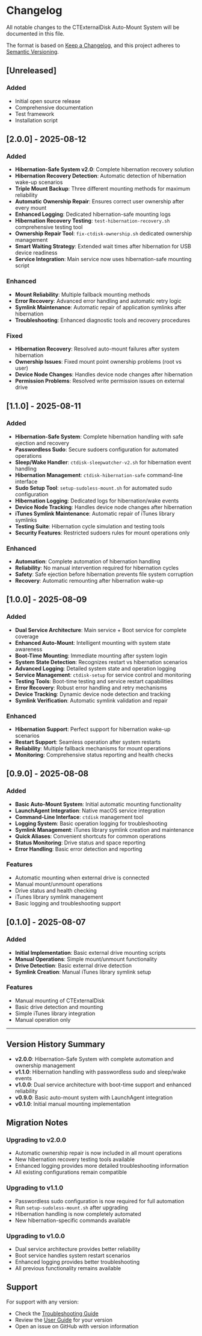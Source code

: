 # Changelog

All notable changes to the CTExternalDisk Auto-Mount System will be documented in this file.

The format is based on [Keep a Changelog](https://keepachangelog.com/en/1.0.0/),
and this project adheres to [Semantic Versioning](https://semver.org/spec/v2.0.0.html).

## [Unreleased]

### Added
- Initial open source release
- Comprehensive documentation
- Test framework
- Installation script

## [2.0.0] - 2025-08-12

### Added
- **Hibernation-Safe System v2.0**: Complete hibernation recovery solution
- **Hibernation Recovery Detection**: Automatic detection of hibernation wake-up scenarios
- **Triple Mount Backup**: Three different mounting methods for maximum reliability
- **Automatic Ownership Repair**: Ensures correct user ownership after every mount
- **Enhanced Logging**: Dedicated hibernation-safe mounting logs
- **Hibernation Recovery Testing**: `test-hibernation-recovery.sh` comprehensive testing tool
- **Ownership Repair Tool**: `fix-ctdisk-ownership.sh` dedicated ownership management
- **Smart Waiting Strategy**: Extended wait times after hibernation for USB device readiness
- **Service Integration**: Main service now uses hibernation-safe mounting script

### Enhanced
- **Mount Reliability**: Multiple fallback mounting methods
- **Error Recovery**: Advanced error handling and automatic retry logic
- **Symlink Maintenance**: Automatic repair of application symlinks after hibernation
- **Troubleshooting**: Enhanced diagnostic tools and recovery procedures

### Fixed
- **Hibernation Recovery**: Resolved auto-mount failures after system hibernation
- **Ownership Issues**: Fixed mount point ownership problems (root vs user)
- **Device Node Changes**: Handles device node changes after hibernation
- **Permission Problems**: Resolved write permission issues on external drive

## [1.1.0] - 2025-08-11

### Added
- **Hibernation-Safe System**: Complete hibernation handling with safe ejection and recovery
- **Passwordless Sudo**: Secure sudoers configuration for automated operations
- **Sleep/Wake Handler**: `ctdisk-sleepwatcher-v2.sh` for hibernation event handling
- **Hibernation Management**: `ctdisk-hibernation-safe` command-line interface
- **Sudo Setup Tool**: `setup-sudoless-mount.sh` for automated sudo configuration
- **Hibernation Logging**: Dedicated logs for hibernation/wake events
- **Device Node Tracking**: Handles device node changes after hibernation
- **iTunes Symlink Maintenance**: Automatic repair of iTunes library symlinks
- **Testing Suite**: Hibernation cycle simulation and testing tools
- **Security Features**: Restricted sudoers rules for mount operations only

### Enhanced
- **Automation**: Complete automation of hibernation handling
- **Reliability**: No manual intervention required for hibernation cycles
- **Safety**: Safe ejection before hibernation prevents file system corruption
- **Recovery**: Automatic remounting after hibernation wake-up

## [1.0.0] - 2025-08-09

### Added
- **Dual Service Architecture**: Main service + Boot service for complete coverage
- **Enhanced Auto-Mount**: Intelligent mounting with system state awareness
- **Boot-Time Mounting**: Immediate mounting after system login
- **System State Detection**: Recognizes restart vs hibernation scenarios
- **Advanced Logging**: Detailed system state and operation logging
- **Service Management**: `ctdisk-setup` for service control and monitoring
- **Testing Tools**: Boot-time testing and service restart capabilities
- **Error Recovery**: Robust error handling and retry mechanisms
- **Device Tracking**: Dynamic device node detection and tracking
- **Symlink Verification**: Automatic symlink validation and repair

### Enhanced
- **Hibernation Support**: Perfect support for hibernation wake-up scenarios
- **Restart Support**: Seamless operation after system restarts
- **Reliability**: Multiple fallback mechanisms for mount operations
- **Monitoring**: Comprehensive status reporting and health checks

## [0.9.0] - 2025-08-08

### Added
- **Basic Auto-Mount System**: Initial automatic mounting functionality
- **LaunchAgent Integration**: Native macOS service integration
- **Command-Line Interface**: `ctdisk` management tool
- **Logging System**: Basic operation logging for troubleshooting
- **Symlink Management**: iTunes library symlink creation and maintenance
- **Quick Aliases**: Convenient shortcuts for common operations
- **Status Monitoring**: Drive status and space reporting
- **Error Handling**: Basic error detection and reporting

### Features
- Automatic mounting when external drive is connected
- Manual mount/unmount operations
- Drive status and health checking
- iTunes library symlink management
- Basic logging and troubleshooting support

## [0.1.0] - 2025-08-07

### Added
- **Initial Implementation**: Basic external drive mounting scripts
- **Manual Operations**: Simple mount/unmount functionality
- **Drive Detection**: Basic external drive detection
- **Symlink Creation**: Manual iTunes library symlink setup

### Features
- Manual mounting of CTExternalDisk
- Basic drive detection and mounting
- Simple iTunes library integration
- Manual operation only

---

## Version History Summary

- **v2.0.0**: Hibernation-Safe System with complete automation and ownership management
- **v1.1.0**: Hibernation handling with passwordless sudo and sleep/wake events
- **v1.0.0**: Dual service architecture with boot-time support and enhanced reliability
- **v0.9.0**: Basic auto-mount system with LaunchAgent integration
- **v0.1.0**: Initial manual mounting implementation

## Migration Notes

### Upgrading to v2.0.0
- Automatic ownership repair is now included in all mount operations
- New hibernation recovery testing tools available
- Enhanced logging provides more detailed troubleshooting information
- All existing configurations remain compatible

### Upgrading to v1.1.0
- Passwordless sudo configuration is now required for full automation
- Run `setup-sudoless-mount.sh` after upgrading
- Hibernation handling is now completely automated
- New hibernation-specific commands available

### Upgrading to v1.0.0
- Dual service architecture provides better reliability
- Boot service handles system restart scenarios
- Enhanced logging provides better troubleshooting
- All previous functionality remains available

## Support

For support with any version:
- Check the [Troubleshooting Guide](docs/TROUBLESHOOTING.md)
- Review the [User Guide](docs/USER_GUIDE.md) for your version
- Open an issue on GitHub with version information
